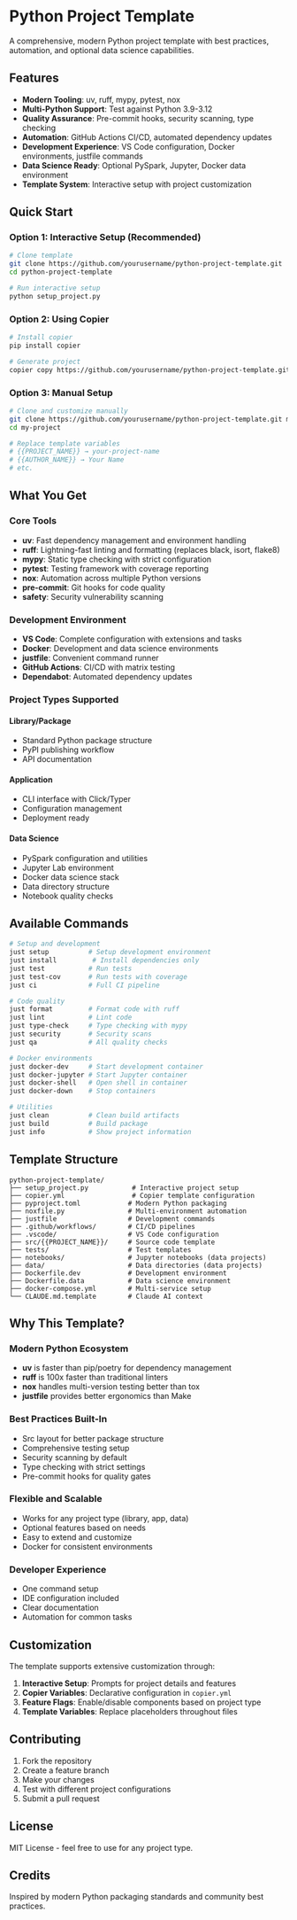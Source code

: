 # Python Project Template

A comprehensive, modern Python project template with best practices, automation, and optional data science capabilities.

## Features

- **Modern Tooling**: uv, ruff, mypy, pytest, nox
- **Multi-Python Support**: Test against Python 3.9-3.12
- **Quality Assurance**: Pre-commit hooks, security scanning, type checking
- **Automation**: GitHub Actions CI/CD, automated dependency updates
- **Development Experience**: VS Code configuration, Docker environments, justfile commands
- **Data Science Ready**: Optional PySpark, Jupyter, Docker data environment
- **Template System**: Interactive setup with project customization

## Quick Start

### Option 1: Interactive Setup (Recommended)
```bash
# Clone template
git clone https://github.com/yourusername/python-project-template.git
cd python-project-template

# Run interactive setup
python setup_project.py
```

### Option 2: Using Copier
```bash
# Install copier
pip install copier

# Generate project
copier copy https://github.com/yourusername/python-project-template.git my-new-project
```

### Option 3: Manual Setup
```bash
# Clone and customize manually
git clone https://github.com/yourusername/python-project-template.git my-project
cd my-project

# Replace template variables
# {{PROJECT_NAME}} → your-project-name
# {{AUTHOR_NAME}} → Your Name
# etc.
```

## What You Get

### Core Tools
- **uv**: Fast dependency management and environment handling
- **ruff**: Lightning-fast linting and formatting (replaces black, isort, flake8)
- **mypy**: Static type checking with strict configuration
- **pytest**: Testing framework with coverage reporting
- **nox**: Automation across multiple Python versions
- **pre-commit**: Git hooks for code quality
- **safety**: Security vulnerability scanning

### Development Environment
- **VS Code**: Complete configuration with extensions and tasks
- **Docker**: Development and data science environments
- **justfile**: Convenient command runner
- **GitHub Actions**: CI/CD with matrix testing
- **Dependabot**: Automated dependency updates

### Project Types Supported

#### Library/Package
- Standard Python package structure
- PyPI publishing workflow
- API documentation

#### Application
- CLI interface with Click/Typer
- Configuration management
- Deployment ready

#### Data Science
- PySpark configuration and utilities
- Jupyter Lab environment
- Docker data science stack
- Data directory structure
- Notebook quality checks

## Available Commands

```bash
# Setup and development
just setup          # Setup development environment
just install         # Install dependencies only
just test           # Run tests
just test-cov       # Run tests with coverage
just ci             # Full CI pipeline

# Code quality
just format         # Format code with ruff
just lint           # Lint code
just type-check     # Type checking with mypy
just security       # Security scans
just qa             # All quality checks

# Docker environments
just docker-dev     # Start development container
just docker-jupyter # Start Jupyter container
just docker-shell   # Open shell in container
just docker-down    # Stop containers

# Utilities
just clean          # Clean build artifacts
just build          # Build package
just info           # Show project information
```

## Template Structure

```
python-project-template/
├── setup_project.py           # Interactive project setup
├── copier.yml                 # Copier template configuration
├── pyproject.toml            # Modern Python packaging
├── noxfile.py                # Multi-environment automation
├── justfile                  # Development commands
├── .github/workflows/        # CI/CD pipelines
├── .vscode/                  # VS Code configuration
├── src/{{PROJECT_NAME}}/     # Source code template
├── tests/                    # Test templates
├── notebooks/                # Jupyter notebooks (data projects)
├── data/                     # Data directories (data projects)
├── Dockerfile.dev            # Development environment
├── Dockerfile.data           # Data science environment
├── docker-compose.yml        # Multi-service setup
└── CLAUDE.md.template        # Claude AI context
```

## Why This Template?

### Modern Python Ecosystem
- **uv** is faster than pip/poetry for dependency management
- **ruff** is 100x faster than traditional linters
- **nox** handles multi-version testing better than tox
- **justfile** provides better ergonomics than Make

### Best Practices Built-In
- Src layout for better package structure
- Comprehensive testing setup
- Security scanning by default
- Type checking with strict settings
- Pre-commit hooks for quality gates

### Flexible and Scalable
- Works for any project type (library, app, data)
- Optional features based on needs
- Easy to extend and customize
- Docker for consistent environments

### Developer Experience
- One command setup
- IDE configuration included
- Clear documentation
- Automation for common tasks

## Customization

The template supports extensive customization through:

1. **Interactive Setup**: Prompts for project details and features
2. **Copier Variables**: Declarative configuration in `copier.yml`
3. **Feature Flags**: Enable/disable components based on project type
4. **Template Variables**: Replace placeholders throughout files

## Contributing

1. Fork the repository
2. Create a feature branch
3. Make your changes
4. Test with different project configurations
5. Submit a pull request

## License

MIT License - feel free to use for any project type.

## Credits

Inspired by modern Python packaging standards and community best practices.
